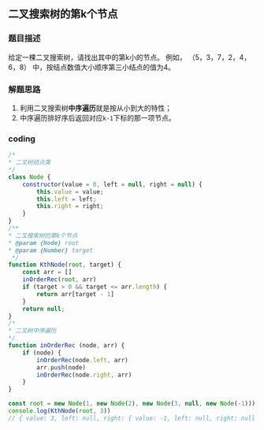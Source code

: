 ## 二叉搜索树的第k个节点

### 题目描述

给定一棵二叉搜索树，请找出其中的第k小的节点。 例如， （5，3，7，2，4，6，8） 中，按结点数值大小顺序第三小结点的值为4。

### 解题思路

1. 利用二叉搜索树**中序遍历**就是按从小到大的特性；
2. 中序遍历排好序后返回对应`k-1`下标的那一项节点。

### coding

```javascript
/*
* 二叉树结点类
*/
class Node {
    constructor(value = 0, left = null, right = null) {
        this.value = value;
        this.left = left;
        this.right = right;
    }
}
/**
* 二叉搜索树的第k个节点
* @param {Node} root
* @param {Number} target
 */
function KthNode(root, target) {
    const arr = []
    inOrderRec(root, arr)
    if (target > 0 && target <= arr.length) {
        return arr[target - 1]
    }
    return null;
}
/*
* 二叉树中序遍历
*/
function inOrderRec (node, arr) {
    if (node) {
        inOrderRec(node.left, arr)
        arr.push(node)
        inOrderRec(node.right, arr)
    }
}

const root = new Node(1, new Node(2), new Node(3, null, new Node(-1)));
console.log(KthNode(root, 3))
// { value: 3, left: null, right: { value: -1, left: null, right: null } }
```

